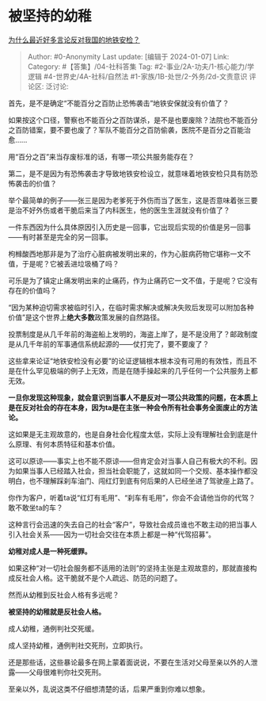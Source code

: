 # 被坚持的幼稚
[为什么最近好多言论反对我国的地铁安检？](https://www.zhihu.com/question/637409571/answer/3351855631)

> Author: #0-Anonymity
> Last update: [编辑于 2024-01-07]
> Link:
> Category: #【答集】/04-社科答集 
> Tag: #2-事业/2A-功夫/1-核心能力/学逻辑 #4-世界史/4A-社科/自然法 #1-家族/1B-处世/2-外务/2d-文责意识 
> 评论区:
> 泛讨论:

首先，是不是确定“不能百分之百防止恐怖袭击”地铁安保就没有价值了？

如果按这个口径，警察也不能百分之百防谋杀，是不是也要废除？法院也不能百分之百防错案，要不要也废了？军队不能百分之百防偷袭，医院不是百分之百能治愈……

用“百分之百”来当存废标准的话，有哪一项公共服务能存在？

  

第二，是不是因为有恐怖袭击才导致地铁安检设立，就意味着地铁安检只具有防恐怖袭击的价值？

举个最简单的例子——张三是因为老爹死于外伤而当了医生，这是否意味着张三要是治不好外伤或者干脆后来当了内科医生，他的医生生涯就没有价值了？

一件东西因为什么具体原因引入历史是一回事，它出现后实现的价值是另一回事——有时甚至是完全的另一回事。

枸橼酸西地那非是为了治疗心脏病被发明出来的，作为心脏病药物它堪称一文不值，于是呢？它被丢进垃圾桶了吗？

可乐是为了镇定止痛发明出来的止痛药，作为止痛药它一文不值，于是呢？它没有存在的价值吗？

“因为某种迫切需求被临时引入，在临时需求解决或解决失败后发现可以附加各种价值”是这个世界上**绝大多数**政策发展的自然路径。

投票制度是从几千年前的海盗船上发明的，海盗上岸了，是不是没用了？邮政制度是从几千年前的军事通信系统起源的——仗打完了，要不要废了？

  

这些拿来论证“地铁安检没有必要”的论证逻辑根本根本没有可用的有效性，而且不是在什么罕见极端的例子上无效，而是在随手操起来的几乎任何一个公共服务上都无效。

**一旦你发现这种现象，就会意识到当事人不是反对一项公共政策的问题，在本质上是在反对社会的存在本身，因为ta是在主张一种会令所有社会事务全面废止的方法论。**

这如果是无主观故意的，也是自身社会化程度太低，实际上没有理解社会到底是什么原理、有何本质特征和基本价值。

这可以原谅——事实上也不能不原谅——但肯定会对当事人自己有极大的不利。因为如果当事人已经踏入社会，担当社会职能了，这就如同一个交规、基本操作都没明白，也不理解踩刹车油门、闯红灯到底有何后果的人已经坐进了驾驶座上路了。

你作为客户，听着ta说“红灯有毛用”、“刹车有毛用”，你会不会请他当你的代驾？敢不敢坐ta的车？

这种言行会迅速的失去自己的社会“客户”，导致社会成员谁也不敢主动的把当事人引入社会关系——因为一切社会交往在本质上都是一种“代驾招募”。

**幼稚对成人是一种死缓罪。**

  

如果这种“对一切社会服务都不适用的法则”的坚持主张是主观故意的，那就直接构成反社会人格。这干脆就不是个人疏远、防范的问题了。

然而从幼稚到反社会人格有多远呢？

**被坚持的幼稚就是反社会人格。**

  

成人幼稚，通例判社交死缓。

成人坚持幼稚，通例判社交死刑，立即执行。

  

还是那些话，这些暴论最多在网上蒙着面说说，不要在生活对父母至亲以外的人泄露——父母很难判你社交死刑。

至亲以外，乱说这类不仔细想清楚的话，后果严重到你难以想象。

